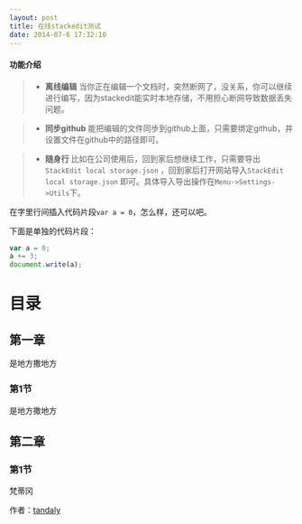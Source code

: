 ```yaml
---
layout: post
title: 在线stackedit测试
date: 2014-07-6 17:32:10  
---
```


#### **功能介绍**

>- **离线编辑** 当你正在编辑一个文档时，突然断网了，没关系，你可以继续进行编写，因为stackedit能实时本地存储，不用担心断网导致数据丢失问题。

>- **同步github** 能把编辑的文件同步到github上面，只需要绑定github，并设置文件在github中的路径即可。

>- **随身行** 比如在公司使用后，回到家后想继续工作，只需要导出`StackEdit local storage.json` ，回到家后打开网站导入`StackEdit local storage.json` 即可。具体导入导出操作在`Menu->Settings->Utils`下。


在字里行间插入代码片段`var a = 0`，怎么样，还可以吧。

下面是单独的代码片段：

```javascript
var a = 0;
a += 3;
document.write(a);
```
  
  

目录
===

## 第一章

是地方撒地方


### 第1节

是地方撒地方

## 第二章

### 第1节

梵蒂冈



作者：[tandaly](http://tandaly.github.com)
